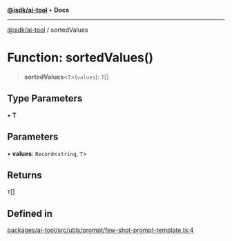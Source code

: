 [**@isdk/ai-tool**](../README.md) • **Docs**

***

[@isdk/ai-tool](../globals.md) / sortedValues

# Function: sortedValues()

> **sortedValues**\<`T`\>(`values`): `T`[]

## Type Parameters

• **T**

## Parameters

• **values**: `Record`\<`string`, `T`\>

## Returns

`T`[]

## Defined in

[packages/ai-tool/src/utils/prompt/few-shot-prompt-template.ts:4](https://github.com/isdk/ai-tool.js/blob/37ada542a786fbbc770f2d61beb564f6e603941d/src/utils/prompt/few-shot-prompt-template.ts#L4)
